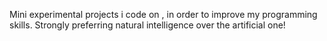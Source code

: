 Mini experimental projects i code on , in order to improve my programming skills. Strongly preferring natural intelligence over the artificial one! 
